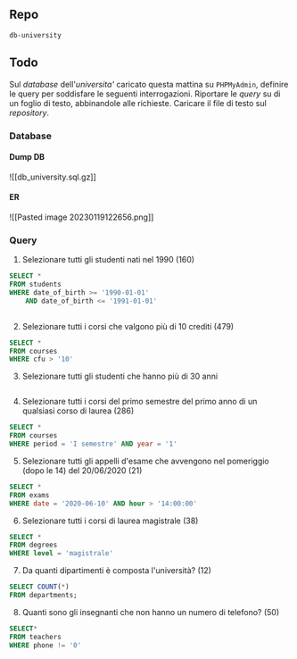 ## Repo
`db-university`

## Todo
Sul *database* dell'*universita'* caricato questa mattina su `PHPMyAdmin`, definire le query per soddisfare le seguenti interrogazioni.
Riportare le *query* su di un foglio di testo, abbinandole alle richieste. Caricare il file di testo sul *repository*.

### Database
#### Dump DB
![[db_university.sql.gz]]

#### ER
![[Pasted image 20230119122656.png]]

### Query
1. Selezionare tutti gli studenti nati nel 1990 (160)
```sql
SELECT *
FROM students
WHERE date_of_birth >= '1990-01-01'
	AND date_of_birth <= '1991-01-01'
    
```

2. Selezionare tutti i corsi che valgono più di 10 crediti (479)
```sql
SELECT *
FROM courses
WHERE cfu > '10'
```

3. Selezionare tutti gli studenti che hanno più di 30 anni
```sql

```

4. Selezionare tutti i corsi del primo semestre del primo anno di un qualsiasi corso di laurea (286)
```sql
SELECT * 
FROM courses
WHERE period = 'I semestre' AND year = '1'
```

5. Selezionare tutti gli appelli d'esame che avvengono nel pomeriggio (dopo le 14) del 20/06/2020 (21)
```sql
SELECT * 
FROM exams
WHERE date = '2020-06-10' AND hour > '14:00:00'
```

6. Selezionare tutti i corsi di laurea magistrale (38)
```sql
SELECT *
FROM degrees
WHERE level = 'magistrale'

```

7. Da quanti dipartimenti è composta l'università? (12)
```sql
SELECT COUNT(*)
FROM departments;

```

8. Quanti sono gli insegnanti che non hanno un numero di telefono? (50)
```sql
SELECT*
FROM teachers
WHERE phone != '0'
 
```
